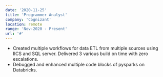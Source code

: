 ```yaml
---
date: '2020-11-25'
title: 'Programmer Analyst'
company: 'Cognizant'
location: remote
range: 'Nov-2020 - Present'
url: '#'
---
```


-  Created multiple workflows for data ETL from multiple sources
                using IICS and SQL server. Delivered 3 various build on time
                with zero escalations.
-   Debugged and enhanced multiple code blocks of pysparks on
                Databricks.
                
